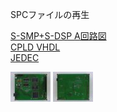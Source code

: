 ﻿SPCファイルの再生

[S-SMP+S-DSP A回路図](./s-smp_s-dsp%20a_sch.png)<br>
[CPLD VHDL](./pspc.vhd)<br>
[JEDEC](./pspc.jed)<br>

[![S-SMP+S-DSP A, PCB表](./thm/ssmp_sdsp@t_thm.jpg)](./ssmp_sdsp@t.jpg)
[![S-SMP+S-DSP A, PCB裏](./thm/ssmp_sdsp@b_thm.jpg)](./ssmp_sdsp@b.jpg)
